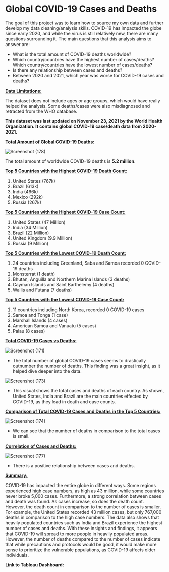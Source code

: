# Global COVID-19 Cases and Deaths

The goal of this project was to learn how to source my own data and further develop my data cleaning/analysis skills. COVID-19 has impacted the globe since early 2020, and while the virus is still relatively new, there are many questions surrounding it. The main questions that this analysis aims to answer are:

- What is the total amount of COVID-19 deaths worldwide?
- Which country/countries have the highest number of cases/deaths? Which country/countries have the lowest number of cases/deaths?
- Is there any relationship between cases and deaths?
- Between 2020 and 2021, which year was worse for COVID-19 cases and deaths?



**<ins>Data Limitations:<ins/>**
  
The dataset does not include ages or age groups, which would have really helped the analysis. Some deaths/cases were also misdiagnosed and retracted from the WHO database.

  
  **This dataset was last updated on November 23, 2021 by the World Health Organization. It contains global COVID-19 case/death data from 2020-2021.**

**<ins>Total Amount of Global COVID-19 Deaths:<ins/>**
  
  ![Screenshot (178)](https://user-images.githubusercontent.com/93872864/144892560-8146c37b-484b-4eee-99cd-f5df5fe3cb75.png)

  
 The total amount of worldwide COVID-19 deaths is **5.2 million**.
  
**<ins>Top 5 Countries with the Highest COVID-19 Death Count:<ins/>**
  
1. United States (767k)
2. Brazil (613k)
3. India (466k)
4. Mexico (292k)
5. Russia (267k)
  
**<ins>Top 5 Countries with the Highest COVID-19 Case Count:<ins/>**
  
1. United States (47 Million)
2. India (34 Million)
3. Brazil (22 Million)
4. United Kingdom (9.9 Million)
5. Russia (9 Million)
  
 
  **<ins>Top 5 Countries with the Lowest COVID-19 Death Count:<ins/>**
  
1. 24 countries including Greenland, Saba and Samoa recorded 0 COVID-19 deaths
2. Monsterrat (1 death)
3. Bhutan, Anguilla and Northern Marina Islands (3 deaths)
4. Cayman Islands and Saint Barthelemy (4 deaths)
5. Wallis and Futana (7 deaths)
  
  
**<ins>Top 5 Countries with the Lowest COVID-19 Case Count:<ins/>**
  
1. 11 countries including North Korea, recorded 0 COVID-19 cases
2. Samoa and Tonga (1 case)
3. Marshall Islands (4 cases)
4. American Samoa and Vanuatu (5 cases)
5. Palau (8 cases)

  
**<ins>Total COVID-19 Cases vs Deaths:<ins/>**
  

  ![Screenshot (171)](https://user-images.githubusercontent.com/93872864/144759919-9e8290de-2ab1-4514-a7d7-842ead80b044.png)

  
 - The total number of global COVID-19 cases seems to drastically outnumber the number of deaths. This finding was a great insight, as it helped dive deeper into the data.
  
 
 ![Screenshot (173)](https://user-images.githubusercontent.com/93872864/144794218-7cb5ff99-a864-496b-a5e5-6af730ef8d8b.png)

  
 - This visual shows the total cases and deaths of each country. As shown, United States, India and Brazil are the main countries effected by COVID-19, as they lead in death and case counts.
  

**<ins>Comparison of Total COVID-19 Cases and Deaths in the Top 5 Countries:<ins/>**
  
  ![Screenshot (174)](https://user-images.githubusercontent.com/93872864/144799572-d0195290-dd62-4bc3-ae2b-f6279df9da05.png)

  
 - We can see that the number of deaths in comparison to the total cases is small.
  
  
 **<ins>Correlation of Cases and Deaths:<ins/>**
  
  ![Screenshot (177)](https://user-images.githubusercontent.com/93872864/144803978-5fb14ff2-23e9-401c-a963-b97ac28706bc.png)

  
 - There is a positive relationship between cases and deaths.
  
  
  **<ins>Summary:<ins/>**
  
COVID-19 has impacted the entire globe in different ways. Some regions experienced high case numbers, as high as 43 million, while some countries never broke 5,000 cases. Furthermore, a strong correlation between cases and death was found. As cases increase, so does the death count. However, the death count in comparison to the number of cases is smaller. For example, the United States recorded 43 million cases, but only 767,000 deaths in comparison to the high case numbers. The data also shows that heavily populated countries such as India and Brazil experience the highest number of cases and deaths. With these insights and findings, it appears that COVID-19 will spread to more people in heavily populated areas. However, the number of deaths compared to the number of cases indicate that while precautions and protocols would be good, it would make more sense to prioritize the vulnerable populations, as COVID-19 affects older individuals.


**Link to Tableau Dashboard:**  
  
  
  
 



